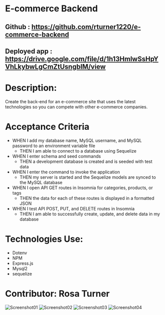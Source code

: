 # E-commerce Backend 

## Github : https://github.com/rturner1220/e-commerce-backend
## Deployed app : https://drive.google.com/file/d/1h13HmlwSsHpYVhLkybwLgCmZtUsngblM/view


# Description:
Create the back-end for an e-commerce site that uses the latest technologies so you can compete with other e-commerce companies.

# Acceptance Criteria
* WHEN I add my database name, MySQL username, and MySQL password to an environment variable file
    - THEN I am able to connect to a database using Sequelize
* WHEN I enter schema and seed commands
    - THEN a development database is created and is seeded with test data
* WHEN I enter the command to invoke the application
    - THEN my server is started and the Sequelize models are synced to the MySQL database
* WHEN I open API GET routes in Insomnia for categories, products, or tags
    - THEN the data for each of these routes is displayed in a formatted JSON
* WHEN I test API POST, PUT, and DELETE routes in Insomnia
    - THEN I am able to successfully create, update, and delete data in my database

# Technologies Use:
* Dotenv
* NPM
* Express.js
* Mysql2
* sequelize

# Contributor: Rosa Turner

![Screenshot01](https://user-images.githubusercontent.com/101642385/181806377-3e8e2a51-4e6d-4614-8a58-86074b400d47.png)
![Screenshot02](https://user-images.githubusercontent.com/101642385/181806421-00db02d3-8bff-4603-8d30-73076b1216c5.png)
![Screenshot03](https://user-images.githubusercontent.com/101642385/181806468-da99eeed-f6b1-43d8-b26c-794fc14da271.png)
![Screenshot04](https://user-images.githubusercontent.com/101642385/181806520-100b8fec-bc96-4adc-8c37-be761b1d008a.png)

